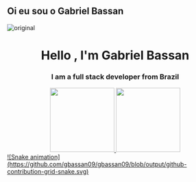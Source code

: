 ## Oi eu sou o Gabriel Bassan
![original](https://user-images.githubusercontent.com/102334775/179805350-33abe357-3e86-4ae2-9457-189a61037a5b.gif)
<h1 align="center">Hello , I'm Gabriel Bassan</h1>
<h3 align="center">I am a full stack developer from Brazil</h3>

<div align="center">
  <a href="https://github.com/rafaballerini">
  <img height="150em" src="https://github-readme-stats.vercel.app/api?username=gbassan09&show_icons=true&theme=dark&include_all_commits=true&count_private=true"/>
  <img height="150em" src="https://github-readme-stats.vercel.app/api/top-langs/?username=gbassan09&layout=compact&langs_count=7&theme=dark"/>
</div>
<div>
  ![Snake animation](https://github.com/gbassan09/gbassan09/blob/output/github-contribution-grid-snake.svg)
</div>

